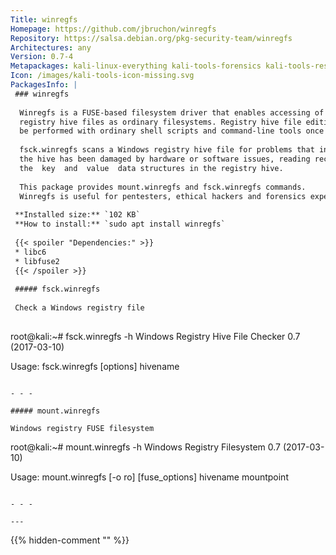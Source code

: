 ```yaml
---
Title: winregfs
Homepage: https://github.com/jbruchon/winregfs
Repository: https://salsa.debian.org/pkg-security-team/winregfs
Architectures: any
Version: 0.7-4
Metapackages: kali-linux-everything kali-tools-forensics kali-tools-respond 
Icon: /images/kali-tools-icon-missing.svg
PackagesInfo: |
 ### winregfs
 
  Winregfs is a FUSE-based filesystem driver that enables accessing of Windows
  registry hive files as ordinary filesystems. Registry hive file editing can
  be performed with ordinary shell scripts and command-line tools once mounted.
   
  fsck.winregfs scans a Windows registry hive file for problems that indicate
  the hive has been damaged by hardware or software issues, reading recursively
  the  key  and  value  data structures in the registry hive.
   
  This package provides mount.winregfs and fsck.winregfs commands.
  Winregfs is useful for pentesters, ethical hackers and forensics experts.
 
 **Installed size:** `102 KB`  
 **How to install:** `sudo apt install winregfs`  
 
 {{< spoiler "Dependencies:" >}}
 * libc6 
 * libfuse2 
 {{< /spoiler >}}
 
 ##### fsck.winregfs
 
 Check a Windows registry file
 
 ```
 root@kali:~# fsck.winregfs -h
 Windows Registry Hive File Checker 0.7 (2017-03-10)
 
 Usage: fsck.winregfs [options] hivename
 
 ```
 
 - - -
 
 ##### mount.winregfs
 
 Windows registry FUSE filesystem
 
 ```
 root@kali:~# mount.winregfs -h
 Windows Registry Filesystem 0.7 (2017-03-10)
 
 Usage: mount.winregfs [-o ro] [fuse_options] hivename mountpoint
 
 ```
 
 - - -
 
---
```

{{% hidden-comment "<!--Do not edit anything above this line-->" %}}
